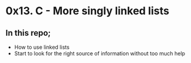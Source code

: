 # 0x13. C - More singly linked lists
## In this repo;
- How to use linked lists
- Start to look for the right source of information without too much help

